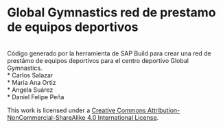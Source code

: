 # Global Gymnastics red de prestamo de equipos deportivos
<br/>
Código generado por la herramienta de SAP Build para crear una red de prestámo de equipos deportivos para el centro deportivo Global Gymnastics.
<br/>
* Carlos Salazar
<br/>
* Maria Ana Ortiz
<br/>
* Angela Suárez
<br/>
* Daniel Felipe Peña

This work is licensed under a [Creative Commons Attribution-NonCommercial-ShareAlike 4.0 International License](https://creativecommons.org/licenses/by-nc-sa/4.0/).

